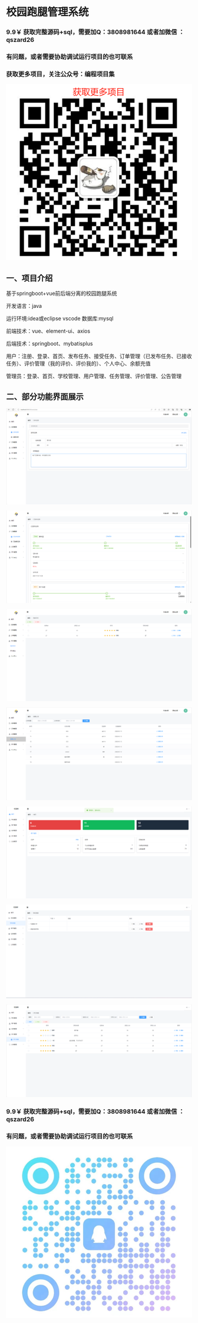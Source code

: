 # 校园跑腿管理系统

### 9.9￥ 获取完整源码+sql，需要加Q：3808981644  或者加微信 ：qszard26
### 有问题，或者需要协助调试运行项目的也可联系
### 获取更多项目，关注公众号：编程项目集

![img.png](img.png)


## 一、项目介绍

基于springboot+vue前后端分离的校园跑腿系统

开发语言：java

运行环境:idea或eclipse vscode 数据库:mysql

前端技术：vue、element-ui、axios

后端技术：springboot、mybatisplus

用户：注册、登录、首页、发布任务、接受任务、订单管理（已发布任务、已接收任务）、评价管理（我的评价、评价我的）、个人中心、余额充值

管理员：登录、首页、学校管理、用户管理、任务管理、评价管理、公告管理

## 二、部分功能界面展示

![img.png](imgs/img.png)

![img_1.png](imgs/img_1.png)

![img_2.png](imgs/img_2.png)

![img_3.png](imgs/img_3.png)

![img_4.png](imgs/img_4.png)

![img_5.png](imgs/img_5.png)

![img_6.png](imgs/img_6.png)

### 9.9￥ 获取完整源码+sql，需要加Q：3808981644  或者加微信 ：qszard26
### 有问题，或者需要协助调试运行项目的也可联系

![img_7.png](imgs/img_7.png)
